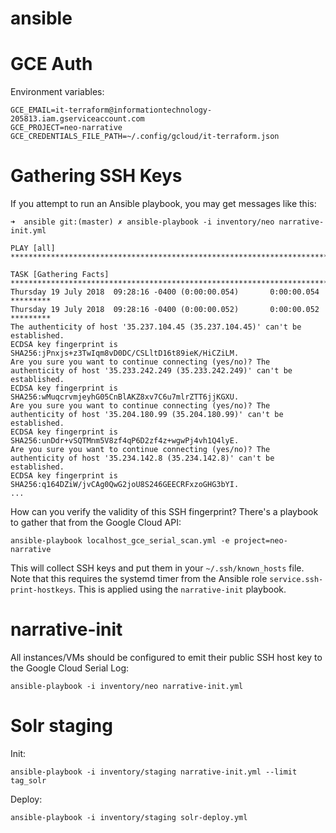 # ansible

# GCE Auth

Environment variables:

```
GCE_EMAIL=it-terraform@informationtechnology-205813.iam.gserviceaccount.com
GCE_PROJECT=neo-narrative
GCE_CREDENTIALS_FILE_PATH=~/.config/gcloud/it-terraform.json
```

# Gathering SSH Keys

If you attempt to run an Ansible playbook, you may get messages like this:

```
➜  ansible git:(master) ✗ ansible-playbook -i inventory/neo narrative-init.yml

PLAY [all] *********************************************************************************************************************************************************************************************************************************************************************************************************************************************************************************************************************************

TASK [Gathering Facts] *********************************************************************************************************************************************************************************************************************************************************************************************************************************************************************************************************************
Thursday 19 July 2018  09:28:16 -0400 (0:00:00.054)       0:00:00.054 *********
Thursday 19 July 2018  09:28:16 -0400 (0:00:00.052)       0:00:00.052 *********
The authenticity of host '35.237.104.45 (35.237.104.45)' can't be established.
ECDSA key fingerprint is SHA256:jPnxjs+z3TwIqm8vD0DC/CSLltD16t89ieK/HiCZiLM.
Are you sure you want to continue connecting (yes/no)? The authenticity of host '35.233.242.249 (35.233.242.249)' can't be established.
ECDSA key fingerprint is SHA256:wMuqcrvmjeyhG05CnBlAKZ8xv7C6u7mlrZTT6jjKGXU.
Are you sure you want to continue connecting (yes/no)? The authenticity of host '35.204.180.99 (35.204.180.99)' can't be established.
ECDSA key fingerprint is SHA256:unDdr+vSQTMnm5V8zf4qP6D2zf4z+wgwPj4vh1Q4lyE.
Are you sure you want to continue connecting (yes/no)? The authenticity of host '35.234.142.8 (35.234.142.8)' can't be established.
ECDSA key fingerprint is SHA256:q164DZiW/jvCAg0QwG2joU8S246GEECRFxzoGHG3bYI.
...
```

How can you verify the validity of this SSH fingerprint? There's a playbook to gather that from the Google Cloud API:

```
ansible-playbook localhost_gce_serial_scan.yml -e project=neo-narrative
```

This will collect SSH keys and put them in your `~/.ssh/known_hosts` file. Note that this requires the systemd timer from the Ansible role `service.ssh-print-hostkeys`. This is applied using the `narrative-init` playbook.

# narrative-init

All instances/VMs should be configured to emit their public SSH host key to the Google Cloud Serial Log:

```
ansible-playbook -i inventory/neo narrative-init.yml
```

# Solr staging

Init:
```
ansible-playbook -i inventory/staging narrative-init.yml --limit tag_solr
```

Deploy:
```
ansible-playbook -i inventory/staging solr-deploy.yml 
```
